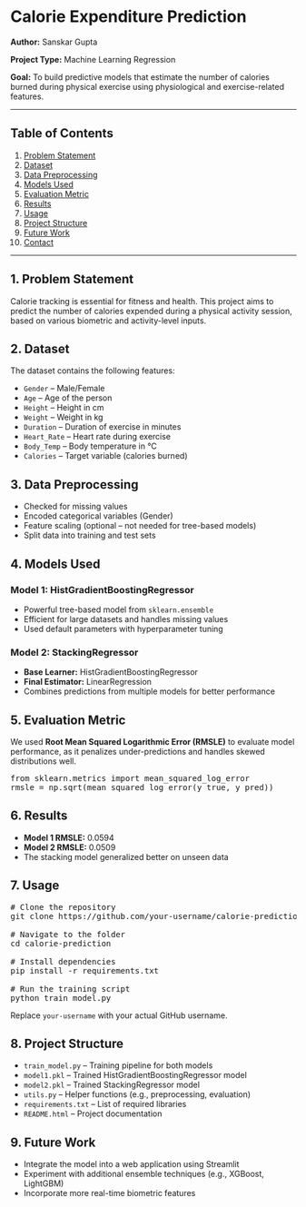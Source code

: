 <h1>Calorie Expenditure Prediction</h1>

<p><strong>Author:</strong> Sanskar Gupta</p>
<p><strong>Project Type:</strong> Machine Learning Regression</p>
<p><strong>Goal:</strong> To build predictive models that estimate the number of calories burned during physical exercise using physiological and exercise-related features.</p>

<hr>

<h2>Table of Contents</h2>
<ol>
  <li><a href="#problem-statement">Problem Statement</a></li>
  <li><a href="#dataset">Dataset</a></li>
  <li><a href="#data-preprocessing">Data Preprocessing</a></li>
  <li><a href="#models-used">Models Used</a></li>
  <li><a href="#evaluation-metric">Evaluation Metric</a></li>
  <li><a href="#results">Results</a></li>
  <li><a href="#usage">Usage</a></li>
  <li><a href="#project-structure">Project Structure</a></li>
  <li><a href="#future-work">Future Work</a></li>
  <li><a href="#contact">Contact</a></li>
</ol>

<hr>

<h2 id="problem-statement">1. Problem Statement</h2>
<p>Calorie tracking is essential for fitness and health. This project aims to predict the number of calories expended during a physical activity session, based on various biometric and activity-level inputs.</p>

<h2 id="dataset">2. Dataset</h2>
<p>The dataset contains the following features:</p>
<ul>
  <li><code>Gender</code> – Male/Female</li>
  <li><code>Age</code> – Age of the person</li>
  <li><code>Height</code> – Height in cm</li>
  <li><code>Weight</code> – Weight in kg</li>
  <li><code>Duration</code> – Duration of exercise in minutes</li>
  <li><code>Heart_Rate</code> – Heart rate during exercise</li>
  <li><code>Body_Temp</code> – Body temperature in °C</li>
  <li><code>Calories</code> – Target variable (calories burned)</li>
</ul>

<h2 id="data-preprocessing">3. Data Preprocessing</h2>
<ul>
  <li>Checked for missing values</li>
  <li>Encoded categorical variables (Gender)</li>
  <li>Feature scaling (optional – not needed for tree-based models)</li>
  <li>Split data into training and test sets</li>
</ul>

<h2 id="models-used">4. Models Used</h2>

<h3>Model 1: HistGradientBoostingRegressor</h3>
<ul>
  <li>Powerful tree-based model from <code>sklearn.ensemble</code></li>
  <li>Efficient for large datasets and handles missing values</li>
  <li>Used default parameters with hyperparameter tuning</li>
</ul>

<h3>Model 2: StackingRegressor</h3>
<ul>
  <li><strong>Base Learner:</strong> HistGradientBoostingRegressor</li>
  <li><strong>Final Estimator:</strong> LinearRegression</li>
  <li>Combines predictions from multiple models for better performance</li>
</ul>

<h2 id="evaluation-metric">5. Evaluation Metric</h2>
<p>We used <strong>Root Mean Squared Logarithmic Error (RMSLE)</strong> to evaluate model performance, as it penalizes under-predictions and handles skewed distributions well.</p>

<pre>
from sklearn.metrics import mean_squared_log_error
rmsle = np.sqrt(mean_squared_log_error(y_true, y_pred))
</pre>

<h2 id="results">6. Results</h2>
<ul>
  <li><strong>Model 1 RMSLE:</strong> 0.0594</li>
  <li><strong>Model 2 RMSLE:</strong> 0.0509 </li>
  <li>The stacking model generalized better on unseen data</li>
</ul>

<h2 id="usage">7. Usage</h2>

<pre>
# Clone the repository
git clone https://github.com/your-username/calorie-prediction

# Navigate to the folder
cd calorie-prediction

# Install dependencies
pip install -r requirements.txt

# Run the training script
python train_model.py
</pre>

<p>Replace <code>your-username</code> with your actual GitHub username.</p>

<h2 id="project-structure">8. Project Structure</h2>
<ul>
  <li><code>train_model.py</code> – Training pipeline for both models</li>
  <li><code>model1.pkl</code> – Trained HistGradientBoostingRegressor model</li>
  <li><code>model2.pkl</code> – Trained StackingRegressor model</li>
  <li><code>utils.py</code> – Helper functions (e.g., preprocessing, evaluation)</li>
  <li><code>requirements.txt</code> – List of required libraries</li>
  <li><code>README.html</code> – Project documentation</li>
</ul>

<h2 id="future-work">9. Future Work</h2>
<ul>
  <li>Integrate the model into a web application using Streamlit</li>
  <li>Experiment with additional ensemble techniques (e.g., XGBoost, LightGBM)</li>
  <li>Incorporate more real-time biometric features</li>
</ul>






